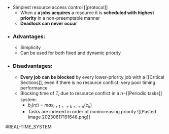 - Simplest resource access control [[protocol]]
    - When a **a jobs acquires** a resource it is **scheduled with highest priority** in a non-preemptable manner
    - **Deadlock can never occur**
- ### Advantages:
    - Simplicity
    - Can be used for both fixed and dynamic priority
- ### Disadvantages:
    - **Every job can be blocked** by every lower-priority job with a [[Critical Sections]], even if there is no resource conflict; very poor timing performance
    - Blocking time of $T_{i}$ due to resource conflict in a $n-$[[Periodic tasks]] system:
        - $b_{i}(rc)$ = $max_{i+1<=k<=n}(c_{k})$
        - Tasks are indexed in order of nonincreasing priority
![[Pasted image 20230617191648.png]]

#REAL-TIME_SYSTEM 